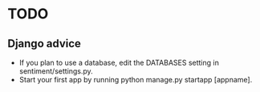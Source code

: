 TODO
===


Django advice
---
- If you plan to use a database, edit the DATABASES setting in sentiment/settings.py.
- Start your first app by running python manage.py startapp [appname].